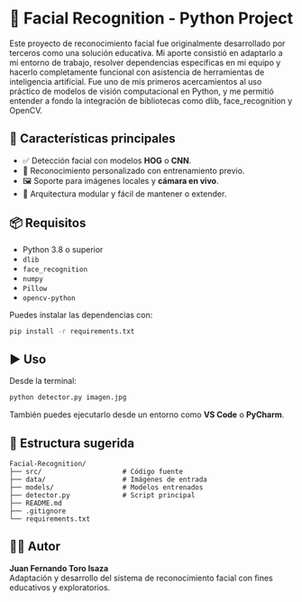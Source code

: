 
# 🎯 Facial Recognition - Python Project

Este proyecto de reconocimiento facial fue originalmente desarrollado por terceros como una solución educativa. Mi aporte consistió en adaptarlo a mi entorno de trabajo, resolver dependencias específicas en mi equipo y hacerlo completamente funcional con asistencia de herramientas de inteligencia artificial. Fue uno de mis primeros acercamientos al uso práctico de modelos de visión computacional en Python, y me permitió entender a fondo la integración de bibliotecas como dlib, face_recognition y OpenCV.


## 🚀 Características principales

- ✅ Detección facial con modelos **HOG** o **CNN**.
- 🧠 Reconocimiento personalizado con entrenamiento previo.
- 🖼️ Soporte para imágenes locales y **cámara en vivo**.
- 🧩 Arquitectura modular y fácil de mantener o extender.

## 📦 Requisitos

- Python 3.8 o superior
- `dlib`
- `face_recognition`
- `numpy`
- `Pillow`
- `opencv-python`

Puedes instalar las dependencias con:

```bash
pip install -r requirements.txt
```

## ▶️ Uso

Desde la terminal:

```bash
python detector.py imagen.jpg
```

También puedes ejecutarlo desde un entorno como **VS Code** o **PyCharm**.

## 🧪 Estructura sugerida

```
Facial-Recognition/
├── src/                    # Código fuente
├── data/                   # Imágenes de entrada
├── models/                 # Modelos entrenados
├── detector.py             # Script principal
├── README.md
├── .gitignore
└── requirements.txt
```

## 🙋‍♂️ Autor

**Juan Fernando Toro Isaza**  
Adaptación y desarrollo del sistema de reconocimiento facial con fines educativos y exploratorios.
```